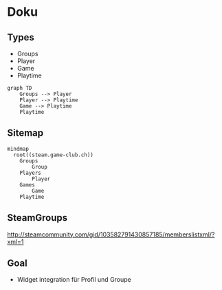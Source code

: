 # Doku

## Types
* Groups
* Player
* Game
* Playtime

```mermaid
graph TD
    Groups --> Player
    Player --> Playtime
    Game --> Playtime
    Playtime
```

## Sitemap
```mermaid
mindmap
  root((steam.game-club.ch))
    Groups
        Group
    Players
        Player
    Games
        Game
    Playtime
```


## SteamGroups

http://steamcommunity.com/gid/103582791430857185/memberslistxml/?xml=1



## Goal

* Widget integration für Profil und Groupe
